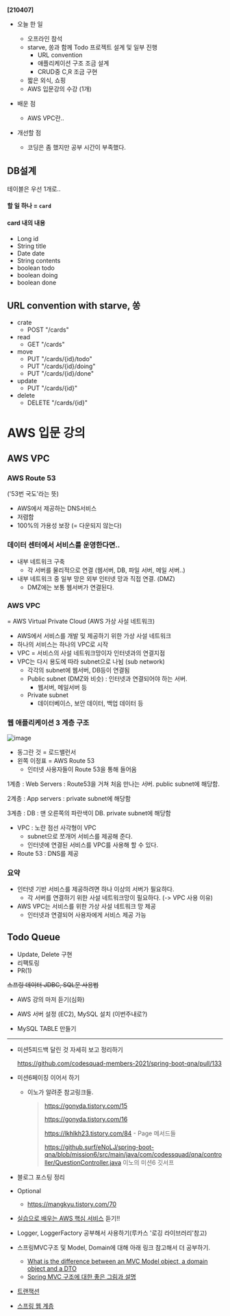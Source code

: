 **[210407]**

- 오늘 한 일
  - 오프라인 참석
  - starve, 쏭과 함께 Todo 프로젝트 설계 및 일부 진행
    - URL convention
    - 애플리케이션 구조 조금 설계
    - CRUD중 C,R 조금 구현
  - 짧은 외식, 쇼핑
  - AWS 입문강의 수강 (1개)
- 배운 점
  - AWS VPC란..

- 개선할 점
  - 코딩은 좀 했지만 공부 시간이 부족했다.



## DB설계

테이블은 우선 1개로..

#### 할 일 하나 = `card`

#### card 내의 내용

- Long id
- String title
- Date date
- String contents 
- boolean todo
- boolean doing
- boolean done



## URL convention with starve, 쏭

- crate
  - POST "/cards"
- read
  - GET "/cards"
- move
  - PUT "/cards/{id}/todo"
  - PUT "/cards/{id}/doing"
  - PUT "/cards/{id}/done"
- update
  - PUT "/cards/{id}"
- delete
  - DELETE "/cards/{id}"



# AWS 입문 강의

## AWS VPC

### AWS Route 53

('53번 국도'라는 뜻)

- AWS에서 제공하는 DNS서비스
- 저렴함
- 100%의 가용성 보장 (= 다운되지 않는다)

### 데이터 센터에서 서비스를 운영한다면..

- 내부 네트워크 구축
  - 각 서버를 물리적으로 연결 (웹서버, DB, 파일 서버, 메일 서버..)
- 내부 네트워크 중 일부 망은 외부 인터넷 망과 직접 연결. (DMZ)
  - DMZ에는 보통 웹서버가 연결된다.

### AWS VPC

= AWS Virtual Private Cloud (AWS 가상 사설 네트워크)

- AWS에서 서비스를 개발 및 제공하기 위한 가상 사설 네트워크
- 하나의 서비스는 하나의 VPC로 시작
- VPC = 서비스의 사설 네트워크망이자 인터넷과의 연결지점
- VPC는 다시 용도에 따라 subnet으로 나뉨 (sub network)
  - 각각의 subnet에 웹서버, DB등이 연결됨
  - Public subnet (DMZ와 비슷) : 인터넷과 연결되어야 하는 서버. 
    - 웹서버, 메일서버 등
  - Private subnet
    - 데이터베이스, 보안 데이터, 백업 데이터 등

### 웹 애플리케이션 3 계층 구조

![image](https://user-images.githubusercontent.com/67407678/113886630-cd301d00-97fb-11eb-87d8-67d3dee84912.png)

- 동그란 것 = 로드밸런서
- 왼쪽 이정표 = AWS Route 53
  - 인터넷 사용자들이 Route 53을 통해 들어옴

1계층 : Web Servers : Route53을 거쳐 처음 만나는 서버. public subnet에 해당함.

2계층 : App servers : private subnet에 해당함

3계층 : DB : 맨 오른쪽의 파란색이 DB. private subnet에 해당함

- VPC : 노란 점선 사각형이 VPC
  - subnet으로 쪼개어 서비스를 제공해 준다.
  - 인터넷에 연결된 서비스를 VPC를 사용해 할 수 있다.
- Route 53 : DNS를 제공

### 요약

- 인터넷 기반 서비스를 제공하려면 하나 이상의 서버가 필요하다.
  - 각 서버를 연결하기 위한 사설 네트워크망이 필요하다. (-> VPC 사용 이유)
- AWS VPC는 서비스를 위한 가상 사설 네트워크 망 제공
  - 인터넷과 연결되어 사용자에게 서비스 제공 가능



## Todo Queue

- Update, Delete 구현
- 리팩토링
- PR(1)

~~스프링 데이터 JDBC, SQL문 사용법~~

- AWS 강의 마저 듣기(심화)

- AWS 서버 설정 (EC2), MySQL 설치 (이번주내로?)
- MySQL TABLE 만들기

---

- 미션5피드백 달린 것 자세히 보고 정리하기

  https://github.com/codesquad-members-2021/spring-boot-qna/pull/133

- 미션6페이징 이어서 하기

  - 이노가 알려준 참고링크들.

    >https://gonyda.tistory.com/15
    >
    >https://gonyda.tistory.com/16
    >
    >https://lkhlkh23.tistory.com/84 - Page 메서드들
    >
    >https://github.surf/eNoLJ/spring-boot-qna/blob/mission6/src/main/java/com/codessquad/qna/controller/QuestionController.java 이노의 미션6 깃서프

- 블로그 포스팅 정리

- Optional

  - https://mangkyu.tistory.com/70 

- [실습으로 배우는 AWS 핵심 서비스](https://www.inflearn.com/course/aws-%ED%95%B5%EC%8B%AC-%EC%8B%A4%EC%8A%B5/dashboard) 듣기!!

- Logger, LoggerFactory 공부해서 사용하기(루카스 '로깅 라이브러리'참고)

- 스프링MVC구조 및 Model, Domain에 대해 아래 링크 참고해서 더 공부하기.

  - [What is the difference between an MVC Model object, a domain object and a DTO](https://stackoverflow.com/questions/3853749/what-is-the-difference-between-an-mvc-model-object-a-domain-object-and-a-dto)
  - [Spring MVC 구조에 대한 좋은 그림과 설명](https://justforchangesake.wordpress.com/2014/05/07/spring-mvc-request-life-cycle/)

- [트랜잭션](http://egloos.zum.com/sweeper/v/3003805)

- [스프링 웹 계층](https://www.petrikainulainen.net/software-development/design/understanding-spring-web-application-architecture-the-classic-way/)

